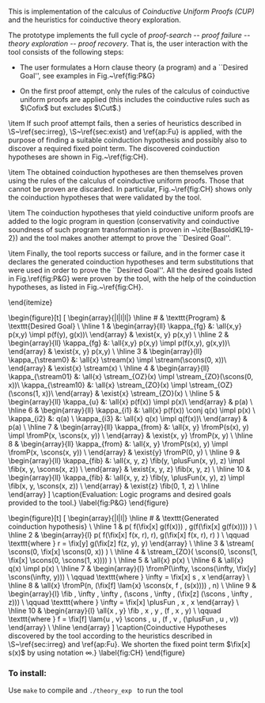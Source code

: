 This is implementation of the calculus of *Coinductive Uniform Proofs (CUP)* and the heuristics for coinductive theory exploration.

The prototype implements the full cycle of *proof-search -- proof failure -- theory exploration -- proof recovery*.
That is, the user interaction with the tool consists of the following steps:


* The user formulates a Horn clause theory (a program) and a ``Desired Goal'', see examples in Fig.~\ref{fig:P&G}
 

* On the first proof attempt, only the rules of the calculus of coinductive uniform proofs are applied (this includes the coinductive rules such as $\Cofix$ but excludes $\Cut$.)

\item If such proof attempt fails, then a series of heuristics described in \S~\ref{sec:irreg}, \S~\ref{sec:exist} and \ref{ap:Fu} is applied, with the purpose of finding a suitable coinduction hypothesis and possibly also to discover a required fixed point term. The discovered coinduction hypotheses are shown in Fig.~\ref{fig:CH}.

 
    


\item The obtained coinduction hypotheses are then themselves proven using the rules of the calculus of coinductive uniform proofs. Those that cannot be proven are discarded. In particular, Fig.~\ref{fig:CH} shows only the coinduction hypotheses that were validated by the tool. 
  
\item The coinduction hypotheses that yield coinductive uniform proofs are added to the logic program in question (conservativity and coinductive soundness of such program transformation is proven in ~\cite{BasoldKL19-2})
  and the tool makes another attempt to prove the ``Desired Goal''.

\item Finally, the tool reports success or failure, and in the former case it declares the generated coinduction hypotheses and term substitutions that were used in order to prove the  ``Desired Goal''. All the desired goals listed in Fig.\ref{fig:P&G} were proven by the tool, with the help of the
  coinduction hypotheses, as listed in Fig.~\ref{fig:CH}.
  
  \end{itemize}

  \begin{figure}[t]
\[ \begin{array}{|l|l|l|}
  \hline
  \# & \texttt{Program} & \texttt{Desired Goal} \\
  \hline
    1 &
    \begin{array}{ll}
      \kappa_{fg} &: \all{x,y}  p(x,y) \impl p(f(y), g(x))\\
    \end{array}
    & \exist{x, y} p(x,y) \\
  \hline
    2 &
    \begin{array}{ll}
      \kappa_{fg} &: \all{x,y}  p(x,y) \impl p(f(x,y), g(x,y))\\
    \end{array}
    & \exist{x, y} p(x,y) \\
  \hline
    3 &
    \begin{array}{ll}
      \kappa_{\stream0} &: \all{x}  \stream(x) \impl \stream(\scons(0, x))\\
    \end{array}
    & \exist{x} \stream(x) \\
  \hline
    4 &
    \begin{array}{ll}
      \kappa_{\stream01} &: \all{x} \stream_{OZ}(x) \impl \stream_{ZO}(\scons(0, x))\\
      \kappa_{\stream10} &: \all{x} \stream_{ZO}(x) \impl \stream_{OZ}(\scons(1, x))\\
    \end{array}
    & \exist{x} \stream_{ZO}(x) \\
  \hline
    5 &
    \begin{array}{ll}
      \kappa_{u} &: \all{x}  p(f(x)) \impl p(x)\\
    \end{array}
    & p(a) \\
  \hline
    6 &
    \begin{array}{ll}
      \kappa_{i1} &: \all{x}  p(f(x)) \conj q(x) \impl p(x) \\
      \kappa_{i2} &: q(a) \\
      \kappa_{i3} &: \all{x}  q(x) \impl q(f(x))\\
    \end{array}
    & p(a) \\
  \hline
    7 &
    \begin{array}{ll}
      \kappa_{from} &: \all{x, y} \fromP(s(x), y) \impl \fromP(x, \scons(x, y)) \\
    \end{array}
    & \exist{x, y} \fromP(x, y) \\
  \hline
    8 &
    \begin{array}{ll}
      \kappa_{from} &: \all{x, y} \fromP(s(x), y) \impl \fromP(x, \scons(x, y)) \\
    \end{array}
    & \exist{y} \fromP(0, y) \\
  \hline
    9 &
    \begin{array}{ll}
      \kappa_{fib} &: \all{x, y, z} \fib(y, \plusFun(x, y), z) \impl \fib(x, y, \scons(x, z)) \\
    \end{array}
    & \exist{x, y, z} \fib(x, y, z) \\
  \hline
    10 &
    \begin{array}{ll}
      \kappa_{fib} &: \all{x, y, z} \fib(y, \plusFun(x, y), z) \impl \fib(x, y, \scons(x, z)) \\
    \end{array}
    & \exist{z} \fib(0, 1, z) \\
  \hline
\end{array} \]
  \caption{Evaluation: Logic programs and desired goals provided to the tool.}
    \label{fig:P&G}
  \end{figure}

  \begin{figure}[t]
\[ \begin{array}{|l|l|}
  \hline
  \# & \texttt{Generated coinduction hypothesis} \\
  \hline
    1
    & p( f(\fix[x] g(f(x)))  ,  g(f(\fix[x] g(f(x)))) ) \\
  \hline
    2 &
    \begin{array}{l}
      p( f(\fix[x] f(x, r), r), g(\fix[x] f(x, r), r) ) \\
      \qquad \texttt{where  } r = \fix[y] g(\fix[z] f(z, y), y)
    \end{array}     \\
  \hline
    3 &
    \stream( \scons(0, \fix[x] \scons(0, x)) ) \\
  \hline
    4 &
    \stream_{ZO}( \scons(0, \scons(1, \fix[x] \scons(0, \scons(1, x)))) ) \\
  \hline
    5 &
    \all{x} p(x) \\
  \hline
    6 &
    \all{x} q(x) \impl p(x) \\
  \hline
    7 &
    \begin{array}{l}
      \fromP(\infty, \scons(\infty, \fix[y] \scons(\infty, y))) \\
      \qquad \texttt{where  } \infty = \fix[x] s \, x
    \end{array}     \\
  \hline
    8 &
    \all{x} \fromP(n, (\fix[f] \lam{x} \scons(x, f \, (s(x)))) \, n)  \\
  \hline
    9 &
    \begin{array}{l}
      \fib \, \infty \, \infty \,
      (\scons \, \infty \, (\fix[z] (\scons \, \infty \, z))) \\
      \qquad \texttt{where  } \infty = \fix[x] \plusFun \, x \, x
    \end{array}     \\
  \hline
    10
     & \begin{array}{l}
         \all{x \, y} \fib \, x \, y \, (f \, x \, y) \\
         \qquad \texttt{where  }
         f = \fix[f] \lam{u \, v} \scons \, u \, (f \, v \, (\plusFun \, u \, v))
       \end{array}
     \\
     \hline
\end{array} \]
  \caption{Coinductive Hypotheses discovered by the tool according to the heuristics described in  \S~\ref{sec:irreg} and \ref{ap:Fu}. We shorten the fixed point term $\fix[x] s(x)$ by using notation $\infty$.}
    \label{fig:CH}
  \end{figure}

<h3> To install: </h3>

Use `make` to compile and `./theory_exp ` to run the tool
